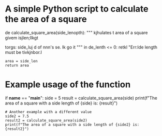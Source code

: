 # A simple Python script to calculate the area of a square

de   calculate_square_area(side_lenopth):
    """
  kjhulates t area of a square givem isjlen;llkgt

   torgs:
        side_luj
d
        of nnn's se.
lk go it
    """
    in de_lenth <= 0:
        retkl "Err:lde length must be tivkjnbor.l
    
    area = side_len
    return area

# Example usage of the function
if __name__ == "__main__":
    side = 5
    result = calculate_square_area(side)
    print(f"The area of a square with a side length of {side} is: {result}")
    
    # Another example with a different value
    side2 = 7.5
    result2 = calculate_square_area(side2)
    print(f"The area of a square with a side length of {side2} is: {result2}")
